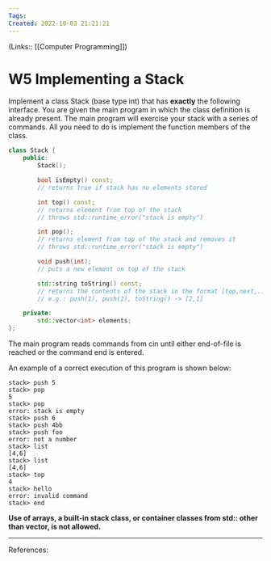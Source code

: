 ```yaml
---
Tags: 
Created: 2022-10-03 21:21:21
---
```

(Links:: [[Computer Programming]])
# W5 Implementing a Stack
Implement a class Stack (base type int) that has **exactly** the following interface. You are given the main program in which the class definition is already present. The main program will exercise your stack with a series of commands.
All you need to do is implement the function members of the class.
```cpp
class Stack {
    public:
        Stack();

        bool isEmpty() const;
        // returns true if stack has no elements stored

        int top() const;
        // returns element from top of the stack
        // throws std::runtime_error("stack is empty")

        int pop();
        // returns element from top of the stack and removes it
        // throws std::runtime_error("stack is empty")

        void push(int);
        // puts a new element on top of the stack

        std::string toString() const;
        // returns the contents of the stack in the format [top,next,...,bottom]
        // e.g.: push(1), push(2), toString() -> [2,1]

    private:
        std::vector<int> elements;
};
```

The main program reads commands from cin until either end-of-file is reached or the command end is entered.
 
An example of a correct execution of this program is shown below:
```
stack> push 5
stack> pop
5
stack> pop 
error: stack is empty
stack> push 6
stack> push 4bb
stack> push foo
error: not a number
stack> list
[4,6]
stack> list
[4,6]
stack> top
4
stack> hello
error: invalid command 
stack> end 
```
**Use of arrays, a built-in stack class, or container classes from std:: other than vector, is not allowed.**

___
References: